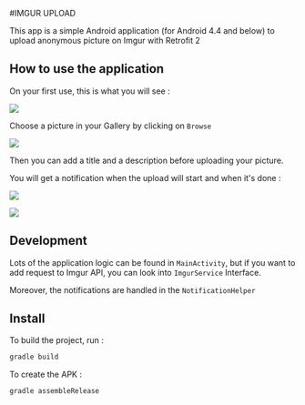 #IMGUR UPLOAD

This app is a simple Android application (for Android 4.4 and below) to upload anonymous picture on Imgur with Retrofit 2

## How to use the application

On your first use, this is what you will see :

![](http://i.imgur.com/auWGpJ1.png)

Choose a picture in your Gallery by clicking on ``Browse``

![](http://i.imgur.com/o0KqHS1.png)

Then you can add a title and a description before uploading your picture.

You will get a notification when the upload will start and when it's done : 

![](http://i.imgur.com/QK9fbo1.png)

![](http://i.imgur.com/RcjHG2L.png)


## Development

Lots of the application logic can be found in ``MainActivity``, but if you want to add request to Imgur API, you can look into ``ImgurService`` Interface.

Moreover, the notifications are handled in the ``NotificationHelper``


## Install

To build the project, run :

```bash
gradle build
```

To create the APK :

```bash
gradle assembleRelease
```
